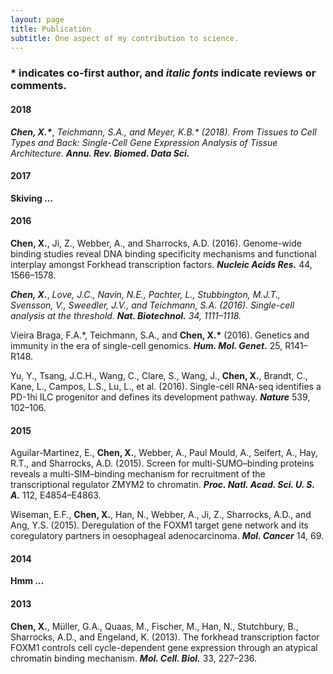 ```yaml
---
layout: page
title: Publication
subtitle: One aspect of my contribution to science.
---
```


### * indicates co-first author, and _italic fonts_ indicate reviews or comments.

#### 2018

___Chen, X.*___, _Teichmann, S.A., and Meyer, K.B.* (2018). From Tissues to Cell Types and Back: Single-Cell Gene Expression Analysis of Tissue Architecture._ ___Annu. Rev. Biomed. Data Sci.___

#### 2017

__Skiving ...__

#### 2016

__Chen, X.__, Ji, Z., Webber, A., and Sharrocks, A.D. (2016). Genome-wide binding studies reveal DNA binding specificity mechanisms and functional interplay amongst Forkhead transcription factors. ___Nucleic Acids Res.___ 44, 1566–1578.

___Chen, X.___, _Love, J.C., Navin, N.E., Pachter, L., Stubbington, M.J.T., Svensson, V., Sweedler, J.V., and Teichmann, S.A. (2016). Single-cell analysis at the threshold._ ___Nat. Biotechnol.___ _34, 1111–1118._

Vieira Braga, F.A.\*, Teichmann, S.A., and __Chen, X.\*__ (2016). Genetics and immunity in the era of single-cell genomics. ___Hum. Mol. Genet.___ 25, R141–R148.

Yu, Y., Tsang, J.C.H., Wang, C., Clare, S., Wang, J., __Chen, X.__, Brandt, C., Kane, L., Campos, L.S., Lu, L., et al. (2016). Single-cell RNA-seq identifies a PD-1hi ILC progenitor and defines its development pathway. ___Nature___ 539, 102–106.

#### 2015

Aguilar-Martinez, E., __Chen, X.__, Webber, A., Paul Mould, A., Seifert, A., Hay, R.T., and Sharrocks, A.D. (2015). Screen for multi-SUMO–binding proteins reveals a multi-SIM–binding mechanism for recruitment of the transcriptional regulator ZMYM2 to chromatin. ___Proc. Natl. Acad. Sci. U. S. A.___ 112, E4854–E4863.

Wiseman, E.F., __Chen, X.__, Han, N., Webber, A., Ji, Z., Sharrocks, A.D., and Ang, Y.S. (2015). Deregulation of the FOXM1 target gene network and its coregulatory partners in oesophageal adenocarcinoma. ___Mol. Cancer___ 14, 69.

#### 2014

__Hmm ...__

#### 2013

__Chen, X.__, Müller, G.A., Quaas, M., Fischer, M., Han, N., Stutchbury, B., Sharrocks, A.D., and Engeland, K. (2013). The forkhead transcription factor FOXM1 controls cell cycle-dependent gene expression through an atypical chromatin binding mechanism. ___Mol. Cell. Biol.___ 33, 227–236.